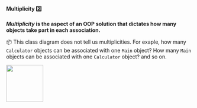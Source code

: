 <link rel="stylesheet" href="{{baseUrl}}/css/textbook.css">

<div class="website-content">

<div id="title">

#### Multiplicity :two:

</div>

<div id="body">

**_Multiplicity_ is the aspect of an OOP solution that dictates how many objects take part in each association.** 

<tip-box> 

:package: This class diagram does not tell us multiplicities. For exaple, how many `Calculator` objects can be associated with one `Main` object? How many `Main` objects can be associated with one `Calculator` object? and so on. 

<img src="{{baseUrl}}/oopDesign/associations/basic/images/ageListCalculatorPerson.png" height="100" />

</tip-box>

<dynamic-panel src="../../../uml/classDiagrams/associations/multiplicity/full.md" header=":mortar_board: UML &rarr; Class Diagrams &rarr; Associations &rarr; Multiplicity" />

<p/>

</div>

<div id="extras">

<include src="exercises.md" />

<div>

</div>

